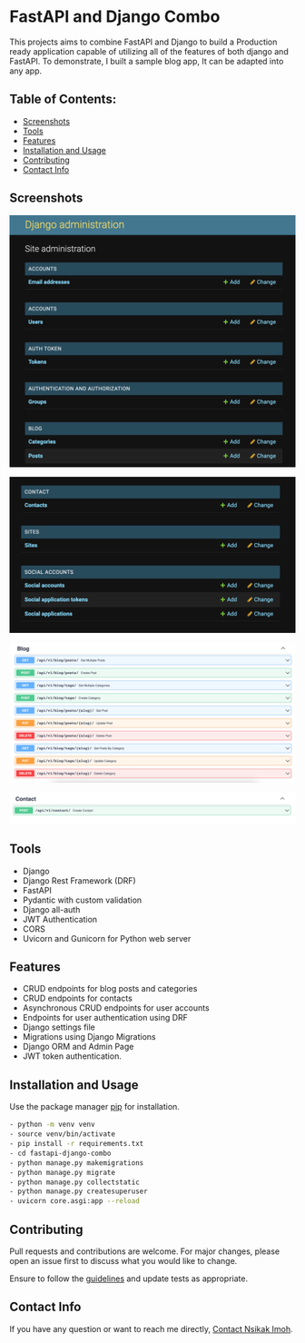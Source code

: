 # FastAPI and Django Combo
This projects aims to combine FastAPI and Django to build a Production ready application capable of utilizing all of the features of both django and FastAPI.
To demonstrate, I built a sample blog app, It can be adapted into any app.

## Table of Contents:
- [Screenshots](#screenshots)
- [Tools](#tools)
- [Features](#features)
- [Installation and Usage](#installation)
- [Contributing](#contributing)
- [Contact Info](#contact-info)


## Screenshots

![Django Admin Page 1](https://github.com/drmacsika/fastapi-django-combo/blob/master/templates/Screenshot%202021-10-23%20at%2023.12.52.png)

![Django Admin Page 2](https://github.com/drmacsika/fastapi-django-combo/blob/master/templates/Screenshot%202021-10-23%20at%2023.13.05.png)

![Fastapi Blog endpoints 1](https://github.com/drmacsika/fastapi-django-combo/blob/master/templates/Screenshot%202021-10-23%20at%2023.13.42.png)

![Fastapi Blog endpoints 2](https://github.com/drmacsika/fastapi-django-combo/blob/master/templates/Screenshot%202021-10-23%20at%2023.13.51.png)


## Tools

- Django
- Django Rest Framework (DRF)
- FastAPI
- Pydantic with custom validation
- Django all-auth
- JWT Authentication
- CORS
- Uvicorn and Gunicorn for Python web server

## Features

- CRUD endpoints for blog posts and categories
- CRUD endpoints for contacts
- Asynchronous CRUD endpoints for user accounts
- Endpoints for user authentication using DRF
- Django settings file
- Migrations using Django Migrations
- Django ORM and Admin Page
- JWT token authentication.

## Installation and Usage

Use the package manager [pip](https://pip.pypa.io/en/stable/) for installation.

```bash
- python -m venv venv
- source venv/bin/activate
- pip install -r requirements.txt
- cd fastapi-django-combo
- python manage.py makemigrations
- python manage.py migrate
- python manage.py collectstatic
- python manage.py createsuperuser
- uvicorn core.asgi:app --reload
```

## Contributing

Pull requests and contributions are welcome. For major changes, please open an issue first to discuss what you would like to change.

Ensure to follow the [guidelines](https://github.com/drmacsika/fastapi-django-combo/blob/master/CONTRIBUTING.md) and update tests as appropriate.

## Contact Info
If you have any question or want to reach me directly, 
[Contact Nsikak Imoh](https://nsikakimoh.com).

